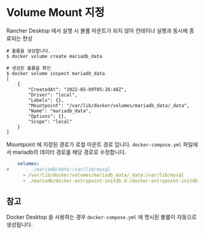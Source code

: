 # Volume Mount 지정
Rancher Desktop 에서 실행 시 볼륨 마운트가 되지 않아 컨테이너 실행과 동시에 종료되는 현상

```shell
# 볼륨을 생성합니다.
$ docker volume create mariadb_data

# 생성된 볼륨을 확인
$ docker volume inspect mariadb_data
[
    {
        "CreatedAt": "2022-05-09T05:26:48Z",
        "Driver": "local",
        "Labels": {},
        "Mountpoint": "/var/lib/docker/volumes/mariadb_data/_data",
        "Name": "mariadb_data",
        "Options": {},
        "Scope": "local"
    }
]
```

Mountpoint 에 지정된 경로가 로컬 마운트 경로 입니다.
`docker-compose.yml` 파일에서 mariadb의 데이터 경로를 해당 경로로 수정합니다.

```yaml
    volumes:
#      - ./mariadb/data:/var/lib/mysql
      - /var/lib/docker/volumes/mariadb_data/_data:/var/lib/mysql
      - ./mariadb/docker-entrypoint-initdb.d:/docker-entrypoint-initdb.d
```

## 참고
Docker Desktop 을 사용하는 경우 `docker-compose.yml` 에 명시된 볼륨이 자동으로 생성됩니다.